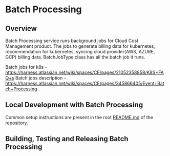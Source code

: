 # Batch Processing

## Overview

Batch Processing service runs background jobs for Cloud Cost Management product. The jobs to generate billing data for kubernetes, recommendation for kubernetes, syncing cloud provider(AWS, AZURE, GCP) billing data. BatchJobType class has all the batch job it runs.  

Batch jobs for k8s - https://harness.atlassian.net/wiki/spaces/CE/pages/21052358858/K8S+FAQ+s
Batch jobs description - https://harness.atlassian.net/wiki/spaces/CE/pages/345866405/Event+Batch+Processing

## Local Development with Batch Processing

Common setup instructions are present in the root [README.md](https://github.com/harness/harness-core/blob/develop/README.md) of the repository.

## Building, Testing and Releasing Batch Processing 


